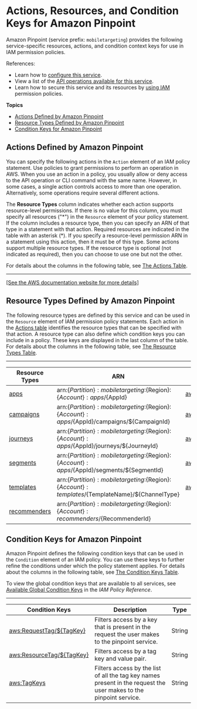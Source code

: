 # Actions, Resources, and Condition Keys for Amazon Pinpoint<a name="list_amazonpinpoint"></a>

Amazon Pinpoint \(service prefix: `mobiletargeting`\) provides the following service\-specific resources, actions, and condition context keys for use in IAM permission policies\.

References:
+ Learn how to [configure this service](https://docs.aws.amazon.com/pinpoint/latest/developerguide/)\.
+ View a list of the [API operations available for this service](https://docs.aws.amazon.com/pinpoint/latest/apireference/)\.
+ Learn how to secure this service and its resources by [using IAM](https://docs.aws.amazon.com/pinpoint/latest/developerguide/permissions-actions.html#permissions-actions-apiactions) permission policies\.

**Topics**
+ [Actions Defined by Amazon Pinpoint](#amazonpinpoint-actions-as-permissions)
+ [Resource Types Defined by Amazon Pinpoint](#amazonpinpoint-resources-for-iam-policies)
+ [Condition Keys for Amazon Pinpoint](#amazonpinpoint-policy-keys)

## Actions Defined by Amazon Pinpoint<a name="amazonpinpoint-actions-as-permissions"></a>

You can specify the following actions in the `Action` element of an IAM policy statement\. Use policies to grant permissions to perform an operation in AWS\. When you use an action in a policy, you usually allow or deny access to the API operation or CLI command with the same name\. However, in some cases, a single action controls access to more than one operation\. Alternatively, some operations require several different actions\.

The **Resource Types** column indicates whether each action supports resource\-level permissions\. If there is no value for this column, you must specify all resources \("\*"\) in the `Resource` element of your policy statement\. If the column includes a resource type, then you can specify an ARN of that type in a statement with that action\. Required resources are indicated in the table with an asterisk \(\*\)\. If you specify a resource\-level permission ARN in a statement using this action, then it must be of this type\. Some actions support multiple resource types\. If the resource type is optional \(not indicated as required\), then you can choose to use one but not the other\.

For details about the columns in the following table, see [The Actions Table](reference_policies_actions-resources-contextkeys.md#actions_table)\.


****  
[\[See the AWS documentation website for more details\]](http://docs.aws.amazon.com/IAM/latest/UserGuide/list_amazonpinpoint.html)

## Resource Types Defined by Amazon Pinpoint<a name="amazonpinpoint-resources-for-iam-policies"></a>

The following resource types are defined by this service and can be used in the `Resource` element of IAM permission policy statements\. Each action in the [Actions table](#amazonpinpoint-actions-as-permissions) identifies the resource types that can be specified with that action\. A resource type can also define which condition keys you can include in a policy\. These keys are displayed in the last column of the table\. For details about the columns in the following table, see [The Resource Types Table](reference_policies_actions-resources-contextkeys.md#resources_table)\.


****  

| Resource Types | ARN | Condition Keys | 
| --- | --- | --- | 
|   [ apps ](https://docs.aws.amazon.com/pinpoint/latest/developerguide/gettingstarted.html#gettingstarted-addapp)  |  arn:$\{Partition\}:mobiletargeting:$\{Region\}:$\{Account\}:apps/$\{AppId\}  |   [ aws:ResourceTag/$\{TagKey\} ](#amazonpinpoint-aws_ResourceTag___TagKey_)   | 
|   [ campaigns ](https://docs.aws.amazon.com/pinpoint/latest/apireference/rest-api-campaigns.html)  |  arn:$\{Partition\}:mobiletargeting:$\{Region\}:$\{Account\}:apps/$\{AppId\}/campaigns/$\{CampaignId\}  |   [ aws:ResourceTag/$\{TagKey\} ](#amazonpinpoint-aws_ResourceTag___TagKey_)   | 
|   [ journeys ](https://docs.aws.amazon.com/pinpoint/latest/apireference/apps-application-id-journeys.html)  |  arn:$\{Partition\}:mobiletargeting:$\{Region\}:$\{Account\}:apps/$\{AppId\}/journeys/$\{JourneyId\}  |   [ aws:ResourceTag/$\{TagKey\} ](#amazonpinpoint-aws_ResourceTag___TagKey_)   | 
|   [ segments ](https://docs.aws.amazon.com/pinpoint/latest/apireference/rest-api-segments.html)  |  arn:$\{Partition\}:mobiletargeting:$\{Region\}:$\{Account\}:apps/$\{AppId\}/segments/$\{SegmentId\}  |   [ aws:ResourceTag/$\{TagKey\} ](#amazonpinpoint-aws_ResourceTag___TagKey_)   | 
|   [ templates ](https://docs.aws.amazon.com/pinpoint/latest/apireference/templates.html)  |  arn:$\{Partition\}:mobiletargeting:$\{Region\}:$\{Account\}:templates/$\{TemplateName\}/$\{ChannelType\}  |   [ aws:ResourceTag/$\{TagKey\} ](#amazonpinpoint-aws_ResourceTag___TagKey_)   | 
|   [ recommenders ](https://docs.aws.amazon.com/pinpoint/latest/apireference/recommenders.html)  |  arn:$\{Partition\}:mobiletargeting:$\{Region\}:$\{Account\}:recommenders/$\{RecommenderId\}  |  | 

## Condition Keys for Amazon Pinpoint<a name="amazonpinpoint-policy-keys"></a>

Amazon Pinpoint defines the following condition keys that can be used in the `Condition` element of an IAM policy\. You can use these keys to further refine the conditions under which the policy statement applies\. For details about the columns in the following table, see [The Condition Keys Table](reference_policies_actions-resources-contextkeys.md#context_keys_table)\.

To view the global condition keys that are available to all services, see [Available Global Condition Keys](reference_policies_condition-keys.html#AvailableKeys) in the *IAM Policy Reference*\.


****  

| Condition Keys | Description | Type | 
| --- | --- | --- | 
|   [ aws:RequestTag/$\{TagKey\} ](https://docs.aws.amazon.com/IAM/latest/UserGuide/reference_iam-permissions.html#iam-contextkeys)  | Filters access by a key that is present in the request the user makes to the pinpoint service\. | String | 
|   [ aws:ResourceTag/$\{TagKey\} ](https://docs.aws.amazon.com/IAM/latest/UserGuide/reference_iam-permissions.html#iam-contextkeys)  | Filters access by a tag key and value pair\. | String | 
|   [ aws:TagKeys ](https://docs.aws.amazon.com/IAM/latest/UserGuide/reference_iam-permissions.html#iam-contextkeys)  | Filters access by the list of all the tag key names present in the request the user makes to the pinpoint service\. | String | 